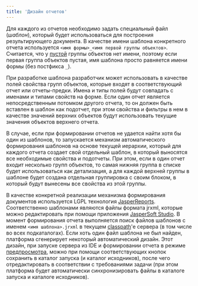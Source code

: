 ```yaml
---
title: 'Дизайн отчетов'
---
```


Для каждого из отчетов необходимо задать специальный файл (*шаблон*), который будет использоваться для построения результирующего документа. В качестве имени шаблона конкретного отчета используется `<имя формы>_<имя первой группы объектов>`. Считается, что у [пустой](Static_view.md#empty) группы объектов нет имени, поэтому если первая группа объектов пустая, имя шаблона просто равняется имени формы (без постфикса `_`).

При разработке шаблона разработчик может использовать в качестве полей свойства групп объектов, которые входят в соответствующий отчет или отчеты-предки. Имена и типы полей будут совпадать с именами и типами свойств на форме. Если один отчет является непосредственным потомком другого отчета, то он должен быть вставлен в шаблон как подотчет, при этом свойства и фильтры в нем в качестве значений верхних объектов будут использовать текущие значения объектов верхнего отчета.

В случае, если при формировании отчетов не удается найти хотя бы один из шаблонов, то запускается механизм автоматического формирования шаблонов на основе текущей иерархии, который для каждого отчета создает свой отдельный шаблон, в который выносятся все необходимые свойства и подотчеты. При этом, если в один отчет входит несколько групп объектов,  то самая нижняя группа в списке будет использоваться как детализация, а для каждой верхней группы в шаблоне будет создана отдельная группировка с своим блоком, в который будут вынесены все свойства из этой группы.

В качестве конкретной реализации механизма формирования документов используется LGPL технология [JasperReports](https://community.jaspersoft.com/project/jasperreports-library). Соответственно шаблонами являются файлы формата  jrxml, которые можно редактировать при помощи приложения [JasperSoft Studio](https://community.jaspersoft.com/project/jaspersoft-studio). В момент формирования отчета выполняется поиск файлов шаблонов с именем `<имя шаблона>.jrxml` в текущем [classpath](https://docs.oracle.com/javase/8/docs/technotes/tools/windows/classpath.html)'е сервера (в том числе во всех подкаталогах). Если хоть один файл шаблона не был найден, платформа сгенерирует некоторый автоматический дизайн. Этот дизайн, при запуске сервера из IDE и формировании отчета в режиме [предпросмотра](In_a_print_view_PRINT_.md#interactive), можно при помощи соответствующих кнопок сохранить в каталог запуска (и каталог исходников), после чего отредактировать в соответствии с требованиями задачи (при этом платформа будет автоматически синхронизировать файлы в каталоге запуска и каталоге исходников).
